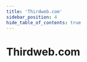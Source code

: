 ```yaml
---
title: 'Thirdweb.com'
sidebar_position: 4
hide_table_of_contents: true
---
```


# Thirdweb.com